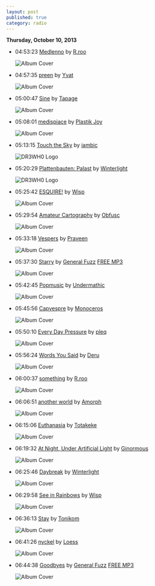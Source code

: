 ```yaml
---
layout: post
published: true
category: radio
---
```


**Thursday, October 10, 2013**

*   04:53:23  [Medlenno](http://goo.gl/p7Bb1V) by [R.roo](http://www.last.fm/music/R.roo)

    ![Album Cover](http://userserve-ak.last.fm/serve/174s/80990341.jpg "Mgnovenie")

*   04:57:35  [preen](http://goo.gl/Mrq5ng) by [Yvat](http://www.last.fm/music/Yvat)

    ![Album Cover](http://userserve-ak.last.fm/serve/174s/10932835.jpg "tear duct")

*   05:00:47  [Sine](http://goo.gl/gB086i) by [Tapage](http://www.last.fm/music/Tapage)

    ![Album Cover](http://userserve-ak.last.fm/serve/174s/70491474.jpg "Overgrown")

*   05:08:01  [medispiace](http://goo.gl/8SYpVJ) by [Plastik Joy](http://www.last.fm/music/Plastik+Joy)

    ![Album Cover](http://userserve-ak.last.fm/serve/174s/27655613.jpg "3:03")

*   05:13:15  [Touch the Sky](http://goo.gl/ZNJ4nV) by [iambic](http://www.last.fm/music/iambic)

    ![DR3WH0 Logo](https://dl.dropboxusercontent.com/u/8239797/DR3WH0.png "DR3WH0 RadioBlog")

*   05:20:29  [Plattenbauten: Palast](http://goo.gl/IkUoBc) by [Winterlight](http://www.last.fm/music/Winterlight)

    ![DR3WH0 Logo](https://dl.dropboxusercontent.com/u/8239797/DR3WH0.png "DR3WH0 RadioBlog")

*   05:25:42  [ESQUIRE!](http://goo.gl/bdiBe8) by [Wisp](http://www.last.fm/music/Wisp)

    ![Album Cover](http://userserve-ak.last.fm/serve/174s/71791800.jpg "Building Dragons")

*   05:29:54  [Amateur Cartography](http://goo.gl/HoHEG4) by [Obfusc](http://www.last.fm/music/Obfusc)

    ![Album Cover](http://userserve-ak.last.fm/serve/174s/32958427.jpg "Cities Of Cedar")

*   05:33:18  [Vespers](http://goo.gl/fU6EOC) by [Praveen](http://www.last.fm/music/Praveen)

    ![Album Cover](http://userserve-ak.last.fm/serve/174s/57517919.jpg "Intelligent Toys 2 (Sutemos007)")

*   05:37:30  [Starry](http://goo.gl/KkgHtC) by [General Fuzz](http://www.last.fm/music/General+Fuzz) [FREE MP3](http://goo.gl/bnk5tj)

    ![Album Cover](http://userserve-ak.last.fm/serve/174s/25246213.jpg "Soulful Filling")

*   05:42:45  [Popmusic](http://goo.gl/VN1ug4) by [Undermathic](http://www.last.fm/music/Undermathic)

    ![Album Cover](http://userserve-ak.last.fm/serve/174s/68888376.jpg "Deleted (1999-2006)")

*   05:45:56  [Capvespre](http://goo.gl/J3rHVN) by [Monoceros](http://www.last.fm/music/Monoceros)

    ![Album Cover](http://userserve-ak.last.fm/serve/174s/46995969.jpg "A glorious afternoon")

*   05:50:10  [Every Day Pressure](http://goo.gl/RFg2nA) by [pleq](http://www.last.fm/music/pleq)

    ![Album Cover](http://userserve-ak.last.fm/serve/174s/5455441.jpg "Pleq - But It Does Not End There (cl-010)")

*   05:56:24  [Words You Said](http://goo.gl/QAS9FQ) by [Deru](http://www.last.fm/music/Deru)

    ![Album Cover](http://userserve-ak.last.fm/serve/174s/48637593.png "Trying to Remember")

*   06:00:37  [something](http://goo.gl/98woUP) by [R.roo](http://www.last.fm/music/R.roo)

    ![Album Cover](http://userserve-ak.last.fm/serve/174s/74908110.jpg "There Is No Yesterday And No Tomorrow")

*   06:06:51  [another world](http://goo.gl/Fq3Cb1) by [Amorph](http://www.last.fm/music/Amorph)

    ![Album Cover](http://userserve-ak.last.fm/serve/174s/50315549.jpg "aléas")

*   06:15:06  [Euthanasia](http://goo.gl/b5nQJV) by [Totakeke](http://www.last.fm/music/Totakeke)

    ![Album Cover](http://userserve-ak.last.fm/serve/174s/32635233.jpg "Forgotten On The Other Side Of The Tracks")

*   06:19:32  [At Night, Under Artificial Light](http://goo.gl/ovqr34) by [Ginormous](http://www.last.fm/music/Ginormous)

    ![Album Cover](http://userserve-ak.last.fm/serve/174s/71217828.jpg "At Night, Under Artificial Light")

*   06:25:46  [Daybreak](http://goo.gl/VT45ns) by [Winterlight](http://www.last.fm/music/Winterlight)

    ![Album Cover](http://userserve-ak.last.fm/serve/174s/66768796.jpg "Kissed")

*   06:29:58  [See in Rainbows](http://goo.gl/KxIC98) by [Wisp](http://www.last.fm/music/Wisp)

    ![Album Cover](http://userserve-ak.last.fm/serve/174s/61686545.jpg "NRTHNDR")

*   06:36:13  [Stay](http://goo.gl/Q3qrtf) by [Tonikom](http://www.last.fm/music/Tonikom)

    ![Album Cover](http://userserve-ak.last.fm/serve/174s/12134687.jpg "Epoch")

*   06:41:26  [nyckel](http://goo.gl/tr6RRF) by [Loess](http://www.last.fm/music/Loess)

    ![Album Cover](http://userserve-ak.last.fm/serve/174s/67570860.jpg "Burrows")

*   06:44:38  [Goodbyes](http://goo.gl/34d2Ht) by [General Fuzz](http://www.last.fm/music/General+Fuzz) [FREE MP3](http://goo.gl/VNVugO)

    ![Album Cover](http://userserve-ak.last.fm/serve/174s/25246213.jpg "Soulful Filling")

